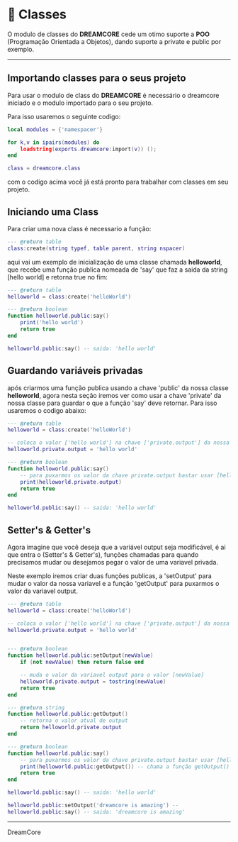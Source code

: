 # 📜 Classes #

O modulo de classes do **DREAMCORE** cede um otimo suporte a
**POO** (Programação Orientada a Objetos), dando suporte a private e public por exemplo.

---

## Importando classes para o seus projeto ##

Para usar o modulo de class do **DREAMCORE** é necessário o dreamcore iniciado e o modulo importado para o seu projeto.

Para isso usaremos o seguinte codigo:

```lua
local modules = {'namespacer'} 

for k,v in ipairs(modules) do
    loadstring(exports.dreamcore:import(v)) ();
end

class = dreamcore.class
```

com o codigo acima você já está pronto para trabalhar com classes em seu projeto.

## Iniciando uma Class ##

Para criar uma nova class é necessario a função:

```lua
--- @return table
class:create(string typef, table parent, string nspacer)
```

aqui vai um exemplo de inicialização de uma classe chamada **helloworld**, que recebe uma função publica nomeada de 'say' que faz a saida da string [hello world] e retorna true no fim:

```lua
--- @return table
helloworld = class:create('helloWorld')

--- @return boolean
function helloworld.public:say()
    print('hello world')
    return true
end

helloworld.public:say() -- saida: 'hello world'
```

## Guardando variáveis privadas ##

após criarmos uma função publica usando a chave 'public' da nossa classe **helloworld**, agora nesta seção iremos ver como usar a chave 'private' da nossa classe para guardar o que a função 'say' deve retornar. Para isso usaremos o codigo abaixo:

```lua
--- @return table
helloworld = class:create('helloWorld')

-- coloca o valor ['hello world'] na chave ['private.output'] da nossa classe
helloworld.private.output = 'hello world'

--- @return boolean
function helloworld.public:say()
    -- para puxarmos os valor da chave private.output bastar usar [helloworld.private.output]
    print(helloworld.private.output)
    return true
end

helloworld.public:say() -- saida: 'hello world'
```

## Setter's & Getter's ##

Agora imagine que você deseja que a variável output seja modificável, é ai que entra o (Setter's & Getter's), funções chamadas para quando precisamos mudar ou desejamos pegar o valor de uma variavel privada.

Neste exemplo iremos criar duas funções publicas, a 'setOutput' para mudar o valor da nossa variavel e a função 'getOutput' para puxarmos o valor da variavel output.

```lua
--- @return table
helloworld = class:create('helloWorld')

-- coloca o valor ['hello world'] na chave ['private.output'] da nossa classe
helloworld.private.output = 'hello world'


--- @return boolean
function helloworld.public:setOutput(newValue)
    if (not newValue) then return false end

    -- muda o valor da variavel output para o valor [newValue]
    helloworld.private.output = tostring(newValue)
    return true
end

--- @return string
function helloworld.public:getOutput()
    -- retorna o valor atual de output
    return helloworld.private.output
end

--- @return boolean
function helloworld.public:say()
    -- para puxarmos os valor da chave private.output bastar usar [helloworld.private.output]
    print(helloworld.public:getOutput()) -- chama a função getOutput()
    return true
end

helloworld.public:say() -- saida: 'hello world'

helloworld.public:setOutput('dreamcore is amazing') -- 
helloworld.public:say() -- saida: 'dreamcore is amazing'
```

***

DreamCore
